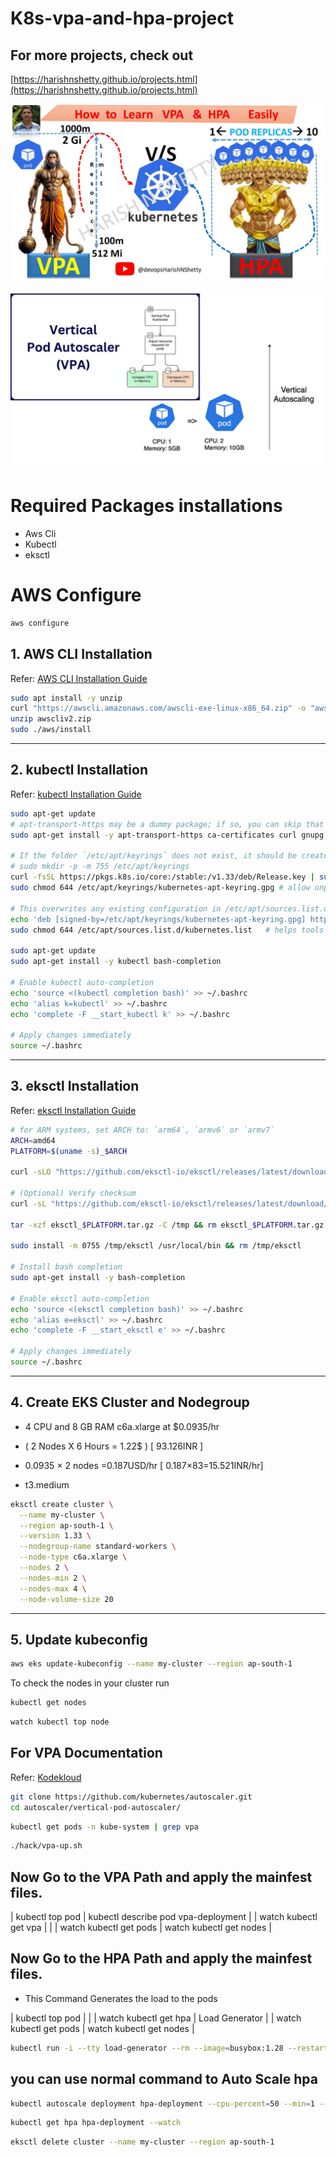 # K8s-vpa-and-hpa-project

## For more projects, check out  
[https://harishnshetty.github.io/projects.html](https://harishnshetty.github.io/projects.html)

[![Video Tutorial](https://github.com/harishnshetty/image-data-project/blob/812115f2377a020bedc1419cd927a9edd4a11ee1/vpa%20hpa.jpg)](https://youtu.be/M6BxKpSvWa4)

[![Channel Link](https://github.com/harishnshetty/k8s-vpa-and-hpa-project/blob/2dbb594ead2451e5f17cb854180f3b55b760349b/VPA/img.jpg)](https://youtu.be/M6BxKpSvWa4)

# Required Packages installations

- Aws Cli
- Kubectl
- eksctl


# AWS Configure 
```bash
aws configure
```
## 1. AWS CLI Installation

Refer: [AWS CLI Installation Guide](https://docs.aws.amazon.com/cli/latest/userguide/getting-started-install.html)

```bash
sudo apt install -y unzip
curl "https://awscli.amazonaws.com/awscli-exe-linux-x86_64.zip" -o "awscliv2.zip"
unzip awscliv2.zip
sudo ./aws/install
```

---

## 2. kubectl Installation

Refer: [kubectl Installation Guide](https://kubernetes.io/docs/tasks/tools/install-kubectl-linux/)

```bash
sudo apt-get update
# apt-transport-https may be a dummy package; if so, you can skip that package
sudo apt-get install -y apt-transport-https ca-certificates curl gnupg git

# If the folder `/etc/apt/keyrings` does not exist, it should be created before the curl command, read the note below.
# sudo mkdir -p -m 755 /etc/apt/keyrings
curl -fsSL https://pkgs.k8s.io/core:/stable:/v1.33/deb/Release.key | sudo gpg --dearmor -o /etc/apt/keyrings/kubernetes-apt-keyring.gpg
sudo chmod 644 /etc/apt/keyrings/kubernetes-apt-keyring.gpg # allow unprivileged APT programs to read this keyring

# This overwrites any existing configuration in /etc/apt/sources.list.d/kubernetes.list
echo 'deb [signed-by=/etc/apt/keyrings/kubernetes-apt-keyring.gpg] https://pkgs.k8s.io/core:/stable:/v1.33/deb/ /' | sudo tee /etc/apt/sources.list.d/kubernetes.list
sudo chmod 644 /etc/apt/sources.list.d/kubernetes.list   # helps tools such as command-not-found to work correctly

sudo apt-get update
sudo apt-get install -y kubectl bash-completion

# Enable kubectl auto-completion
echo 'source <(kubectl completion bash)' >> ~/.bashrc
echo 'alias k=kubectl' >> ~/.bashrc
echo 'complete -F __start_kubectl k' >> ~/.bashrc

# Apply changes immediately
source ~/.bashrc
```

---

## 3. eksctl Installation

Refer: [eksctl Installation Guide](https://eksctl.io/installation/)

```bash
# for ARM systems, set ARCH to: `arm64`, `armv6` or `armv7`
ARCH=amd64
PLATFORM=$(uname -s)_$ARCH

curl -sLO "https://github.com/eksctl-io/eksctl/releases/latest/download/eksctl_$PLATFORM.tar.gz"

# (Optional) Verify checksum
curl -sL "https://github.com/eksctl-io/eksctl/releases/latest/download/eksctl_checksums.txt" | grep $PLATFORM | sha256sum --check

tar -xzf eksctl_$PLATFORM.tar.gz -C /tmp && rm eksctl_$PLATFORM.tar.gz

sudo install -m 0755 /tmp/eksctl /usr/local/bin && rm /tmp/eksctl

# Install bash completion
sudo apt-get install -y bash-completion

# Enable eksctl auto-completion
echo 'source <(eksctl completion bash)' >> ~/.bashrc
echo 'alias e=eksctl' >> ~/.bashrc
echo 'complete -F __start_eksctl e' >> ~/.bashrc

# Apply changes immediately
source ~/.bashrc
```

---

## 4. Create EKS Cluster and Nodegroup 
- 4 CPU and 8 GB RAM c6a.xlarge at $0.0935/hr  
- ( 2 Nodes X 6 Hours = 1.22$ ) [ 93.126INR ]
- 0.0935 × 2 nodes =0.187USD/hr    [ 0.187×83=15.521INR/hr]

- t3.medium

```bash
eksctl create cluster \
  --name my-cluster \
  --region ap-south-1 \
  --version 1.33 \
  --nodegroup-name standard-workers \
  --node-type c6a.xlarge \
  --nodes 2 \
  --nodes-min 2 \
  --nodes-max 4 \
  --node-volume-size 20
```
---

## 5. Update kubeconfig

```bash
aws eks update-kubeconfig --name my-cluster --region ap-south-1
```

To check the nodes in your cluster run
```bash
kubectl get nodes
```
```bash
watch kubectl top node
```

## For VPA Documentation 
Refer: [Kodekloud](https://kodekloud.com/blog/vertical-pod-autoscaler/)


```bash
git clone https://github.com/kubernetes/autoscaler.git
cd autoscaler/vertical-pod-autoscaler/
```

```bash
kubectl get pods -n kube-system | grep vpa
```

```bash
./hack/vpa-up.sh
```

## Now Go to the VPA Path and apply the mainfest files.
| kubectl top pod           |  kubectl describe pod vpa-deployment |
| watch kubectl get vpa     |  |
| watch kubectl get pods   |  watch kubectl get nodes |


## Now Go to the HPA Path and apply the mainfest files.

- This Command Generates the load to the pods


| kubectl top pod           |   |
| watch kubectl get hpa     |  Load Generator |
| watch kubectl get pods   |  watch kubectl get nodes |

```bash
kubectl run -i --tty load-generator --rm --image=busybox:1.28 --restart=Never -- /bin/sh -c "while sleep 0.01; do wget -q -O- http://hpa-svc; done"
```


## you can use normal command to Auto Scale hpa 

```bash
kubectl autoscale deployment hpa-deployment --cpu-percent=50 --min=1 --max=10
```

```bash
kubectl get hpa hpa-deployment --watch
```

```bash
eksctl delete cluster --name my-cluster --region ap-south-1
```
